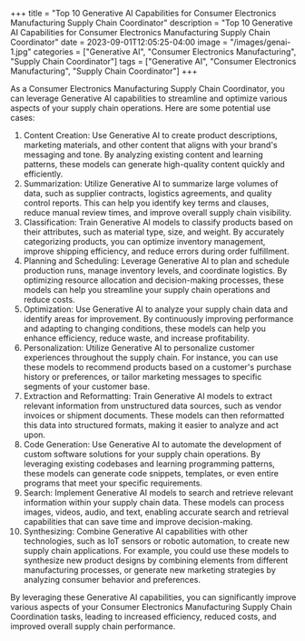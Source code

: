 +++
title = "Top 10 Generative AI Capabilities for Consumer Electronics Manufacturing Supply Chain Coordinator"
description = "Top 10 Generative AI Capabilities for Consumer Electronics Manufacturing Supply Chain Coordinator"
date = 2023-09-01T12:05:25-04:00
image = "/images/genai-1.jpg"
categories = ["Generative AI", "Consumer Electronics Manufacturing", "Supply Chain Coordinator"]
tags = ["Generative AI", "Consumer Electronics Manufacturing", "Supply Chain Coordinator"]
+++

As a Consumer Electronics Manufacturing Supply Chain Coordinator, you can leverage Generative AI capabilities to streamline and optimize various aspects of your supply chain operations. Here are some potential use cases:

1. Content Creation: Use Generative AI to create product descriptions, marketing materials, and other content that aligns with your brand's messaging and tone. By analyzing existing content and learning patterns, these models can generate high-quality content quickly and efficiently.
2. Summarization: Utilize Generative AI to summarize large volumes of data, such as supplier contracts, logistics agreements, and quality control reports. This can help you identify key terms and clauses, reduce manual review times, and improve overall supply chain visibility.
3. Classification: Train Generative AI models to classify products based on their attributes, such as material type, size, and weight. By accurately categorizing products, you can optimize inventory management, improve shipping efficiency, and reduce errors during order fulfillment.
4. Planning and Scheduling: Leverage Generative AI to plan and schedule production runs, manage inventory levels, and coordinate logistics. By optimizing resource allocation and decision-making processes, these models can help you streamline your supply chain operations and reduce costs.
5. Optimization: Use Generative AI to analyze your supply chain data and identify areas for improvement. By continuously improving performance and adapting to changing conditions, these models can help you enhance efficiency, reduce waste, and increase profitability.
6. Personalization: Utilize Generative AI to personalize customer experiences throughout the supply chain. For instance, you can use these models to recommend products based on a customer's purchase history or preferences, or tailor marketing messages to specific segments of your customer base.
7. Extraction and Reformatting: Train Generative AI models to extract relevant information from unstructured data sources, such as vendor invoices or shipment documents. These models can then reformatted this data into structured formats, making it easier to analyze and act upon.
8. Code Generation: Use Generative AI to automate the development of custom software solutions for your supply chain operations. By leveraging existing codebases and learning programming patterns, these models can generate code snippets, templates, or even entire programs that meet your specific requirements.
9. Search: Implement Generative AI models to search and retrieve relevant information within your supply chain data. These models can process images, videos, audio, and text, enabling accurate search and retrieval capabilities that can save time and improve decision-making.
10. Synthesizing: Combine Generative AI capabilities with other technologies, such as IoT sensors or robotic automation, to create new supply chain applications. For example, you could use these models to synthesize new product designs by combining elements from different manufacturing processes, or generate new marketing strategies by analyzing consumer behavior and preferences.

By leveraging these Generative AI capabilities, you can significantly improve various aspects of your Consumer Electronics Manufacturing Supply Chain Coordination tasks, leading to increased efficiency, reduced costs, and improved overall supply chain performance.
